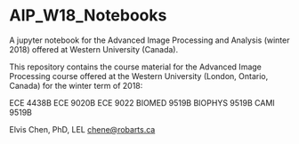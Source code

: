 # AIP_W18_Notebooks
A jupyter notebook for the Advanced Image Processing and Analysis (winter 2018) offered at Western University (Canada).

This repository contains the course material for the Advanced Image Processing course offered at the Western University (London, Ontario, Canada) for the winter term of 2018:

ECE 4438B
ECE 9020B
ECE 9022
BIOMED 9519B
BIOPHYS 9519B
CAMI 9519B

Elvis Chen, PhD, LEL
chene@robarts.ca